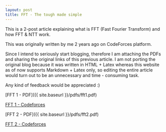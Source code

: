 ```yaml
---
layout: post
title: FFT - The tough made simple
---
```


This is a 2-post article explaining what is FFT (Fast Fourier Transform) and how FFT & NTT work.

This was originally written by me 2 years ago on CodeForces platform.

Since I intend to seriously start blogging, therefore I am attaching the PDFs and sharing the original links of this previous article.
I am not porting the original blog because it was written in HTML + Latex whereas this website as of now supports Markdown + Latex only, so editing the entire article would turn out to be an unnecessary and time - consuming task.

Any kind of feedback would be appreciated :)

[FFT 1 - PDF]({{ site.baseurl }}/pdfs/fft1.pdf)

[FFT 1 - Codeforces](https://codeforces.com/blog/entry/43499)

[FFT 2 - PDF]({{ site.baseurl }}/pdfs/fft2.pdf)

[FFT 2 - Codeforces](https://codeforces.com/blog/entry/48798)

